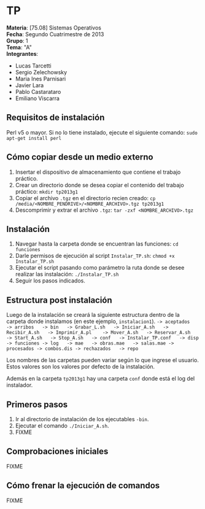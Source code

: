 TP
===================
**Materia**: [75.08] Sistemas Operativos  
**Fecha**: Segundo Cuatrimestre de 2013  
**Grupo**: 1  
**Tema**: "A"  
**Integrantes**:  
   * Lucas Tarcetti  
   * Sergio Zelechowsky  
   * Maria Ines Parnisari  
   * Javier Lara  
   * Pablo Castarataro  
   * Emiliano Viscarra


Requisitos de instalación
--------------------
Perl v5 o mayor.
Si no lo tiene instalado, ejecute el siguiente comando:  `sudo apt-get install perl`


Cómo copiar desde un medio externo
--------------------

1. Insertar el dispositivo de almacenamiento que contiene el trabajo práctico.
2. Crear un directorio donde se desea copiar el contenido del trabajo práctico: `mkdir tp2013g1`
3. Copiar el archivo `.tgz` en el directorio recien creado: `cp /media/<NOMBRE_PENDRIVE>/<NOMBRE_ARCHIVO>.tgz tp2013g1`
4. Descomprimir y extrar el archivo `.tgz`: `tar -zxf <NOMBRE_ARCHIVO>.tgz`


Instalación
--------------------
1. Navegar hasta la carpeta donde se encuentran las funciones: `cd funciones`
2. Darle permisos de ejecución al script `Instalar_TP.sh`: `chmod +x Instalar_TP.sh`
3. Ejecutar el script pasando como parámetro la ruta donde se desee realizar las instalación: `./Instalar_TP.sh`
4. Seguir los pasos indicados.


Estructura post instalación
--------------------
Luego de la instalación se creará la siguiente estructura dentro de la carpeta donde instalamos
(en este ejemplo, `instalacion1`).
   `-> aceptados  
	-> arribos  
	-> bin  
		-> Grabar_L.sh  
		-> Iniciar_A.sh  
		-> Recibir_A.sh  
		-> Imprimir_A.pl   
		-> Mover_A.sh  
		-> Reservar_A.sh  
		-> Start_A.sh  
		-> Stop_A.sh  
	-> conf  
		-> Instalar_TP.conf  
    -> disp
    -> funciones
    -> log  
	-> mae  
		-> obras.mae  
		-> salas.mae
	-> procesados
		-> combos.dis
	-> rechazados  
	-> repo
`

Los nombres de las carpetas pueden variar según lo que ingrese el usuario. 
Estos valores son los valores por defecto de la instalación.

Además en la carpeta `tp2013g1` hay una carpeta `conf` donde está el log del instalador.


Primeros pasos
--------------------

1. Ir al directorio de instalación de los ejecutables `-bin`.
2. Ejecutar el comando `./Iniciar_A.sh`.
2. FIXME


Comprobaciones iniciales
--------------------
FIXME


Cómo frenar la ejecución de comandos
--------------------
FIXME
